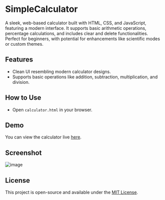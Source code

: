# SimpleCalculator
A sleek, web-based calculator built with HTML, CSS, and JavaScript, featuring a modern interface. It supports basic arithmetic operations, percentage calculations, and includes clear and delete functionalities. Perfect for beginners, with potential for enhancements like scientific modes or custom themes.

## Features
- Clean UI resembling modern calculator designs.
- Supports basic operations like addition, subtraction, multiplication, and division.

## How to Use
- Open `calculator.html` in your browser.

## Demo
You can view the calculator live [here](#).

## Screenshot
![image](https://github.com/user-attachments/assets/12379a6c-aa00-4132-b423-e7fe92fe21ec)



## License
This project is open-source and available under the [MIT License](LICENSE).

